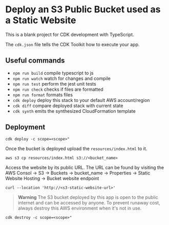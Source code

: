 # Deploy an S3 Public Bucket used as a Static Website

This is a blank project for CDK development with TypeScript.

The `cdk.json` file tells the CDK Toolkit how to execute your app.

## Useful commands

- `npm run build` compile typescript to js
- `npm run watch` watch for changes and compile
- `npm run test` perform the jest unit tests
- `npm run check` checks if files are formatted
- `npm run format` formats files
- `cdk deploy` deploy this stack to your default AWS account/region
- `cdk diff` compare deployed stack with current state
- `cdk synth` emits the synthesized CloudFormation template

## Deployment

`cdk deploy -c scope=<scope>"`

Once the bucket is deployed upload the `resources/index.html` to it.

`aws s3 cp resources/index.html s3://<bucket_name>`

Access the website by its public URL. The URL can be found by visiting the AWS Consol -> S3 -> Buckets -> bucket_name -> Properties -> Static Website Hosting -> Bucket website endpoint

`curl --location 'http://<s3-static-website-url>'`

> **Warning** The S3 bucket deployed by this app is open to the public internet and can be accessed by anyone. To prevent runaway cost, always destroy this AWS environment when it's not in use.

`cdk destroy -c scope=<scope>"`
